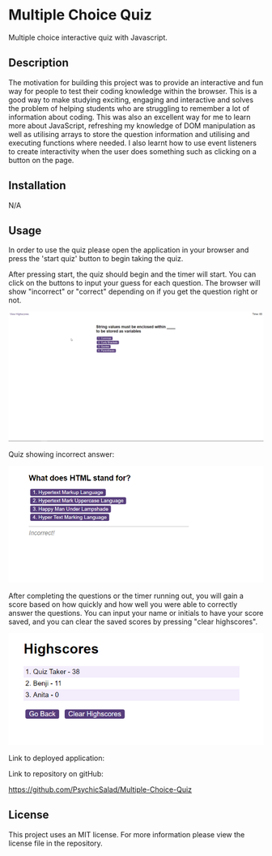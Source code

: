 # Multiple Choice Quiz

Multiple choice interactive quiz with Javascript.

## Description

The motivation for building this project was to provide an interactive and fun way for people to test their coding knowledge within the browser. This is a good way to make studying exciting, engaging and interactive and solves the problem of helping students who are struggling to remember a lot of information about coding. This was also an excellent way for me to learn more about JavaScript, refreshing my knowledge of DOM manipulation as well as utilising arrays to store the question information and utilising and executing functions where needed. I also learnt how to use event listeners to create interactivity when the user does something such as clicking on a button on the page.

## Installation

N/A

## Usage

In order to use the quiz please open the application in your browser and press the 'start quiz' button to begin taking the quiz.

After pressing start, the quiz should begin and the timer will start. You can click on the buttons to input your guess for each question. The browser will show "incorrect" or "correct" depending on if you get the question right or not.

![Screenshot displaying quiz question as quiz in progress](starter/assets/images/Quiz_Screenshot_1.png)

Quiz showing incorrect answer:

![Screenshot displaying quiz showing incorrect answer](starter/assets/images/Quiz_Screenshot_2.png)

After completing the questions or the timer running out, you will gain a score based on how quickly and how well you were able to correctly answer the questions.
You can input your name or initials to have your score saved, and you can clear the saved scores by pressing "clear highscores".

![Screenshot of high score screen](starter/assets/images/Quiz_Screenshot_3.png)

Link to deployed application:

Link to repository on gitHub:

https://github.com/PsychicSalad/Multiple-Choice-Quiz

## License

This project uses an MIT license. For more information please view the license file in the repository.
